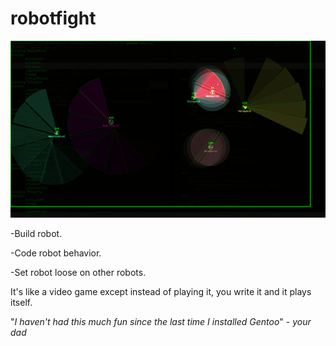 # robotfight
![Alt Text](https://github.com/fostrb/robotfight/blob/master/docs/robotfight.gif?raw=true)

-Build robot.

-Code robot behavior.

-Set robot loose on other robots.


It's like a video game except instead of playing it, you write it and it plays itself.

"_I haven't had this much fun since the last time I installed Gentoo_"
    - _your dad_
